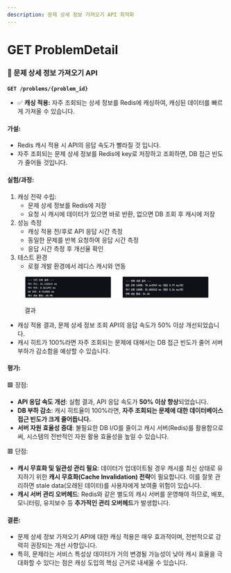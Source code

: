 ```yaml
---
description: 문제 상세 정보 가져오기 API 최적화
---
```


# GET ProblemDetail

### 📗 문제 상세 정보 가져오기 API

**`GET /problems/{problem_id}`**

* ✅ **캐싱 적용:** 자주 조회되는 상세 정보를 Redis에 캐싱하여, 캐싱된 데이터를 빠르게 가져올 수 있습니다.

#### 가설:

* Redis 캐시 적용 시 API의 응답 속도가 빨라질 것 입니다.
* 자주 조회되는 문제 상세 정보를 Redis에 key로 저장하고 조회하면, DB 접근 빈도가 줄어들 것입니다.

#### 실험/과정:

1. 캐싱 전략 수립:
   * 문제 상세 정보를 Redis에 저장
   * 요청 시 캐시에 데이터가 있으면 바로 반환, 없으면 DB 조회 후 캐시에 저장
2. 성능 측정
   * 캐싱 적용 전/후로 API 응답 시간 측정
   * 동일한 문제를 반복 요청하여 응답 시간 측정
   * 응답 시간 측정 후 개선율 확인
3. 테스트 환경
   * 로컬 개발 환경에서 레디스 캐시와 연동



<figure><img src="../../../.gitbook/assets/image (2).png" alt=""><figcaption><p>결과</p></figcaption></figure>

* 캐싱 적용 결과, 문제 상세 정보 조회 API의 응답 속도가 50% 이상 개선되었습니다.
* 캐시 히트가 100%라면 자주 조회되는 문제에 대해서는 DB 접근 빈도가 줄어 서버 부하가 감소함을 예상할 수 있습니다.

#### 평가:

🟩 장점:

* **API 응답 속도 개선**: 실험 결과, API 응답 속도가 **50% 이상 향상**되었습니다.
* **DB 부하 감소**: 캐시 히트율이 100%라면, **자주 조회되는 문제에 대한 데이터베이스 접근 빈도가 크게 줄어듭니다.**
* **서버 자원 효율성 증대**: 불필요한 DB I/O를 줄이고 캐시 서버(Redis)를 활용함으로써, 시스템의 전반적인 자원 활용 효율성을 높일 수 있습니다.

🟥 단점:

* **캐시 무효화 및 일관성 관리 필요**: 데이터가 업데이트될 경우 캐시를 최신 상태로 유지하기 위한 **캐시 무효화(Cache Invalidation) 전략**이 필요합니다. 이를 잘못 관리하면 stale data(오래된 데이터)를 사용자에게 보여줄 위험이 있습니다.
* **캐시 서버 관리 오버헤드**: Redis와 같은 별도의 캐시 서버를 운영해야 하므로, 배포, 모니터링, 유지보수 등 **추가적인 관리 오버헤드**가 발생합니다.

#### 결론:

* 문제 상세 정보 가져오기 API에 대한 캐싱 적용은 매우 효과적이며, 전반적으로 강력히 권장되는 개선 사항입니다.
* 특히, 문제라는 서비스 특성상 데이터가 거의 변경될 가능성이 낮아 캐시 효율을 극대화할 수 있다는 점은 캐싱 도입의 핵심 근거로 내세울 수 있습니다.
